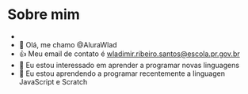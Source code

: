 # Sobre mim
-
- 👋 Olá,  me chamo @AluraWlad
- :+1:  Meu email de contato é wladimir.ribeiro.santos@escola.pr.gov.br
-  👀 Eu estou interessado em aprender a programar novas linguagens
- 🌱 Eu estou aprendendo a programar recentemente a linguagen JavaScript e Scratch
